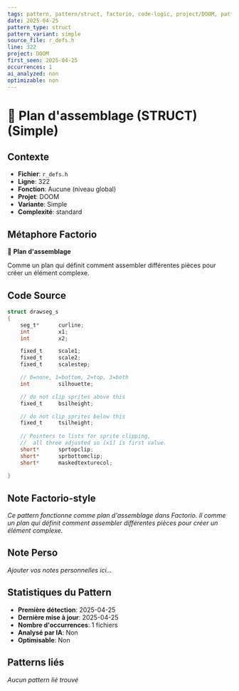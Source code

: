 ```yaml
---
tags: pattern, pattern/struct, factorio, code-logic, project/DOOM, pattern/variant/simple
date: 2025-04-25
pattern_type: struct
pattern_variant: simple
source_file: r_defs.h
line: 322
project: DOOM
first_seen: 2025-04-25
occurrences: 1
ai_analyzed: non
optimizable: non
---
```


# 📐 Plan d'assemblage (STRUCT) (Simple)

## Contexte
- **Fichier**: `r_defs.h`
- **Ligne**: 322
- **Fonction**: Aucune (niveau global)
- **Projet**: DOOM
- **Variante**: Simple
- **Complexité**: standard

## Métaphore Factorio
📐 **Plan d'assemblage**

Comme un plan qui définit comment assembler différentes pièces pour créer un élément complexe.

## Code Source
```c
struct drawseg_s
{
    seg_t*		curline;
    int			x1;
    int			x2;

    fixed_t		scale1;
    fixed_t		scale2;
    fixed_t		scalestep;

    // 0=none, 1=bottom, 2=top, 3=both
    int			silhouette;

    // do not clip sprites above this
    fixed_t		bsilheight;

    // do not clip sprites below this
    fixed_t		tsilheight;
    
    // Pointers to lists for sprite clipping,
    //  all three adjusted so [x1] is first value.
    short*		sprtopclip;		
    short*		sprbottomclip;	
    short*		maskedtexturecol;
    
}
```

## Note Factorio-style
*Ce pattern fonctionne comme plan d'assemblage dans Factorio. Il comme un plan qui définit comment assembler différentes pièces pour créer un élément complexe.*

## Note Perso
*Ajouter vos notes personnelles ici...*

## Statistiques du Pattern
- **Première détection**: 2025-04-25
- **Dernière mise à jour**: 2025-04-25
- **Nombre d'occurrences**: 1 fichiers
- **Analysé par IA**: Non
- **Optimisable**: Non

## Patterns liés
*Aucun pattern lié trouvé*
